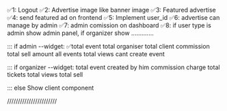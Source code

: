 

✅1: Logout
✅2: Advertise image like banner image
✅3: Featured advertise
✅4: send featured ad on frontend
✅5: Implement user_id
✅6: advertise can manage by admin
✅7: admin comission on dashboard
✅8: if user type is admin show admin panel, if organizer show ............. 

::: if admin
--widget:
    ✅total event
    total organiser
    total client
    commission
    total sell amount
    all events
    total views
    cant create event

::: if organizer
--widget:
    total event created by him
    commission charge
    total tickets
    total views
    total sell

::: else
    Show client component



///////////////////////
